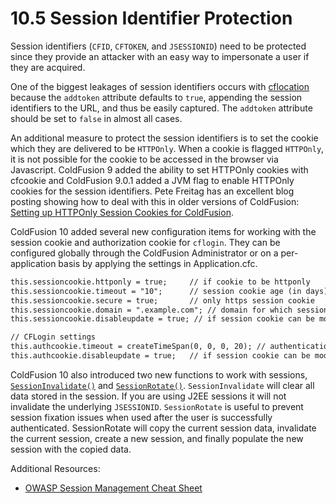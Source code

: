 # 10.5 Session Identifier Protection

Session identifiers (`CFID`, `CFTOKEN`, and `JSESSIONID`) need to be protected
since they provide an attacker with an easy way to impersonate a user if
they are acquired.

One of the biggest leakages of session identifiers occurs with
[cflocation](https://helpx.adobe.com/coldfusion/cfml-reference/coldfusion-tags/tags-j-l/cflocation.html) because the `addtoken` attribute defaults to `true`, appending
the session identifiers to the URL, and thus be easily captured. The
`addtoken` attribute should be set to `false` in almost all cases.

An additional measure to protect the session identifiers is to set the
cookie which they are delivered to be `HTTPOnly`. When a cookie is flagged
`HTTPOnly`, it is not possible for the cookie to be accessed in the
browser via Javascript. ColdFusion 9 added the ability to set HTTPOnly
cookies with cfcookie and ColdFusion 9.0.1 added a JVM flag to enable
HTTPOnly cookies for the session identifiers. Pete Freitag has an
excellent blog posting showing how to deal with this in older versions
of ColdFusion: [Setting up HTTPOnly Session Cookies for
ColdFusion](http://www.petefreitag.com/item/764.cfm).

ColdFusion 10 added several new configuration items for working with the
session cookie and authorization cookie for `cflogin`. They can be
configured globally through the ColdFusion Administrator or on a
per-application basis by applying the settings in Application.cfc.

```cfml
this.sessioncookie.httponly = true;     // if cookie to be httponly
this.sessioncookie.timeout = "10";      // session cookie age (in days)
this.sessioncookie.secure = true;       // only https session cookie
this.sessioncookie.domain = ".example.com"; // domain for which session cookies are valid
this.sessioncookie.disableupdate = true; // if session cookie can be modified by coldfusion tags (cfcookie, cfheader)

// CFLogin settings
this.authcookie.timeout = createTimeSpan(0, 0, 0, 20); // authentication cookie age
this.authcookie.disableupdate = true;   // if session cookie can be modified by coldfusion tags (cfcookie, cfheader)
```

ColdFusion 10 also introduced two new functions to work with sessions,
[`SessionInvalidate()`](https://cfdocs.org/sessioninvalidate) and [`SessionRotate()`](https://cfdocs.org/sessionrotate). `SessionInvalidate` will clear
all data stored in the session. If you are using J2EE sessions it will
not invalidate the underlying `JSESSIONID`. `SessionRotate` is useful to
prevent session fixation issues when used after the user is successfully
authenticated. SessionRotate will copy the current session data,
invalidate the current session, create a new session, and finally
populate the new session with the copied data.

Additional Resources:

- [OWASP Session Management Cheat Sheet](https://www.owasp.org/index.php/Session_Management_Cheat_Sheet)
